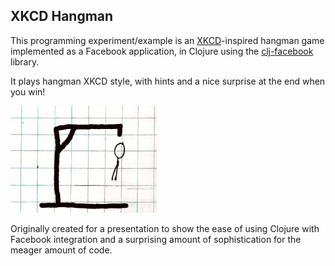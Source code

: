 XKCD Hangman
------------

This programming experiment/example is an [XKCD][1]-inspired hangman game implemented as a Facebook application, in Clojure using the [clj-facebook][2] library.

It plays hangman XKCD style, with hints and a nice surprise at the end when you win!

![hangman image](html/images/hm3.gif)

Originally created for a presentation to show the ease of using Clojure with Facebook integration and a surprising amount of sophistication for the meager amount of code.

[1]: http://xkcd.com
[2]: https://github.com/rnewman/clj-facebook

